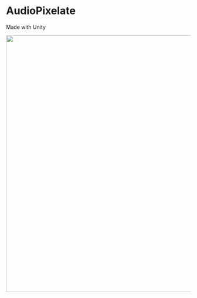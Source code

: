 # AudioPixelate
Made with Unity


<p align="center">
  <img src="http://imagizer.imageshack.us/a/img922/3033/oQQa85.png" width="700"/>
</p>
